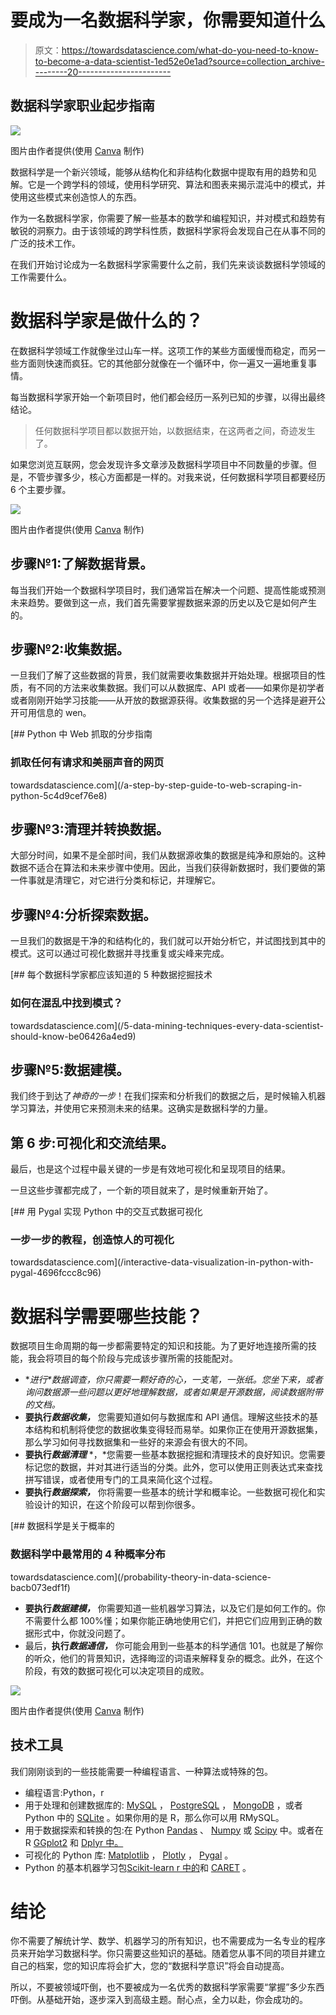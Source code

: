 # 要成为一名数据科学家，你需要知道什么

> 原文：<https://towardsdatascience.com/what-do-you-need-to-know-to-become-a-data-scientist-1ed52e0e1ad?source=collection_archive---------20----------------------->

## 数据科学家职业起步指南

![](img/b2df2840aab28691d3880ebf1b69d578.png)

图片由作者提供(使用 [Canva](https://www.canva.com/) 制作)

数据科学是一个新兴领域，能够从结构化和非结构化数据中提取有用的趋势和见解。它是一个跨学科的领域，使用科学研究、算法和图表来揭示混沌中的模式，并使用这些模式来创造惊人的东西。

作为一名数据科学家，你需要了解一些基本的数学和编程知识，并对模式和趋势有敏锐的洞察力。由于该领域的跨学科性质，数据科学家将会发现自己在从事不同的广泛的技术工作。

在我们开始讨论成为一名数据科学家需要什么之前，我们先来谈谈数据科学领域的工作需要什么。

# 数据科学家是做什么的？

在数据科学领域工作就像坐过山车一样。这项工作的某些方面缓慢而稳定，而另一些方面则快速而疯狂。它的其他部分就像在一个循环中，你一遍又一遍地重复事情。

每当数据科学家开始一个新项目时，他们都会经历一系列已知的步骤，以得出最终结论。

> 任何数据科学项目都以数据开始，以数据结束，在这两者之间，奇迹发生了。

如果您浏览互联网，您会发现许多文章涉及数据科学项目中不同数量的步骤。但是，不管步骤多少，核心方面都是一样的。对我来说，任何数据科学项目都要经历 6 个主要步骤。

![](img/51a07f73555a794a94d6882dab1fa2e0.png)

图片由作者提供(使用 [Canva](https://www.canva.com/) 制作)

## 步骤№1:了解数据背景。

每当我们开始一个数据科学项目时，我们通常旨在解决一个问题、提高性能或预测未来趋势。要做到这一点，我们首先需要掌握数据来源的历史以及它是如何产生的。

## 步骤№2:收集数据。

一旦我们了解了这些数据的背景，我们就需要收集数据并开始处理。根据项目的性质，有不同的方法来收集数据。我们可以从数据库、API 或者——如果你是初学者或者刚刚开始学习技能——从开放的数据源获得。收集数据的另一个选择是避开公开可用信息的 wen。

[](/a-step-by-step-guide-to-web-scraping-in-python-5c4d9cef76e8) [## Python 中 Web 抓取的分步指南

### 抓取任何有请求和美丽声音的网页

towardsdatascience.com](/a-step-by-step-guide-to-web-scraping-in-python-5c4d9cef76e8) 

## 步骤№3:清理并转换数据。

大部分时间，如果不是全部时间，我们从数据源收集的数据是纯净和原始的。这种数据不适合在算法和未来步骤中使用。因此，当我们获得新数据时，我们要做的第一件事就是清理它，对它进行分类和标记，并理解它。

## 步骤№4:分析探索数据。

一旦我们的数据是干净的和结构化的，我们就可以开始分析它，并试图找到其中的模式。这可以通过可视化数据并寻找重复或尖峰来完成。

[](/5-data-mining-techniques-every-data-scientist-should-know-be06426a4ed9) [## 每个数据科学家都应该知道的 5 种数据挖掘技术

### 如何在混乱中找到模式？

towardsdatascience.com](/5-data-mining-techniques-every-data-scientist-should-know-be06426a4ed9) 

## 步骤№5:数据建模。

我们终于到达了*神奇的一步*！在我们探索和分析我们的数据之后，是时候输入机器学习算法，并使用它来预测未来的结果。这确实是数据科学的力量。

## 第 6 步:可视化和交流结果。

最后，也是这个过程中最关键的一步是有效地可视化和呈现项目的结果。

一旦这些步骤都完成了，一个新的项目就来了，是时候重新开始了。

[](/interactive-data-visualization-in-python-with-pygal-4696fccc8c96) [## 用 Pygal 实现 Python 中的交互式数据可视化

### 一步一步的教程，创造惊人的可视化

towardsdatascience.com](/interactive-data-visualization-in-python-with-pygal-4696fccc8c96) 

# 数据科学需要哪些技能？

数据项目生命周期的每一步都需要特定的知识和技能。为了更好地连接所需的技能，我会将项目的每个阶段与完成该步骤所需的技能配对。

*   **进行*数据调查，*你只需要一颗好奇的心，一支笔，一张纸。您坐下来，或者询问数据源一些问题以更好地理解数据，或者如果是开源数据，阅读数据附带的文档。**
*   **要执行*数据收集，*** 您需要知道如何与数据库和 API 通信。理解这些技术的基本结构和机制将使您的数据收集变得轻而易举。如果你正在使用开源数据集，那么学习如何寻找数据集和一些好的来源会有很大的不同。
*   **要执行*数据清理*** *，*您需要一些基本数据挖掘和清理技术的良好知识。您需要标记您的数据，并对其进行适当的分类。此外，您可以使用正则表达式来查找拼写错误，或者使用专门的工具来简化这个过程。
*   **要执行*数据探索，*** 你将需要一些基本的统计学和概率论。一些数据可视化和实验设计的知识，在这个阶段可以帮到你很多。

[](/probability-theory-in-data-science-bacb073edf1f) [## 数据科学是关于概率的

### 数据科学中最常用的 4 种概率分布

towardsdatascience.com](/probability-theory-in-data-science-bacb073edf1f) 

*   **要执行*数据建模，*** 你需要知道一些机器学习算法，以及它们是如何工作的。你不需要什么都 100%懂；如果你能正确地使用它们，并把它们应用到正确的数据形式中，你就没问题了。
*   最后，**执行*数据通信，*** 你可能会用到一些基本的科学通信 101。也就是了解你的听众，他们的背景知识，选择晦涩的词语来解释复杂的概念。此外，在这个阶段，有效的数据可视化可以决定项目的成败。

![](img/e5ccecf14f99d000d9024cf32e09a7ab.png)

图片由作者提供(使用 [Canva](https://www.canva.com/) 制作)

## 技术工具

我们刚刚谈到的一些技能需要一种编程语言、一种算法或特殊的包。

*   编程语言:Python，r
*   用于处理和创建数据库的: [MySQL](https://www.mysql.com/) ， [PostgreSQL](https://www.postgresql.org/) ， [MongoDB](https://www.mongodb.com/) ，或者 Python 中的 [SQLite](https://www.sqlite.org/index.html) 。如果你用的是 R，那么你可以用 RMySQL。
*   用于数据探索和转换的包:在 Python [Pandas](https://pandas.pydata.org/) 、 [Numpy](https://numpy.org/) 或 [Scipy](https://www.scipy.org/) 中。或者在 R [GGplot2](https://ggplot2.tidyverse.org/) 和 [Dplyr 中。](https://dplyr.tidyverse.org/)
*   可视化的 Python 库: [Matplotlib](https://matplotlib.org/) ， [Plotly](https://plotly.com/) ， [Pygal](http://www.pygal.org/en/stable/) 。
*   Python 的基本机器学习包[Scikit-learn r 中的](https://scikit-learn.org/stable/)和 [CARET](https://topepo.github.io/caret/) 。

# 结论

你不需要了解统计学、数学、机器学习的所有知识，也不需要成为一名专业的程序员来开始学习数据科学。你只需要这些知识的基础。随着您从事不同的项目并建立自己的档案，您的知识库将会扩大，您的“数据科学意识”将会自动提高。

所以，不要被领域吓倒，也不要被成为一名优秀的数据科学家需要“掌握”多少东西吓倒。从基础开始，逐步深入到高级主题。耐心点，全力以赴，你会成功的。